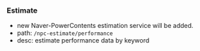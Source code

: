 ### Estimate
 * new Naver-PowerContents estimation service will be added.
 * path: `/npc-estimate/performance`
 * desc: estimate performance data by keyword
